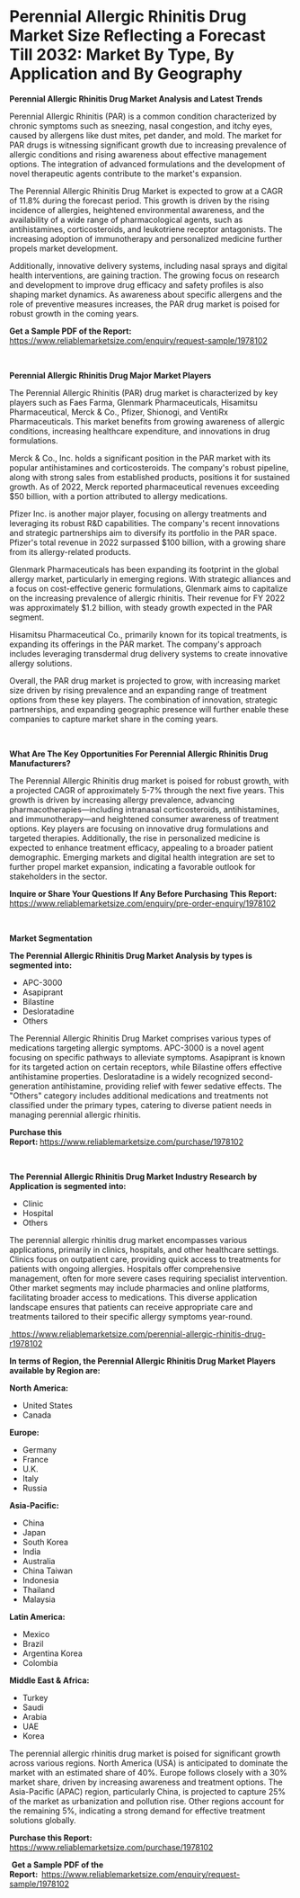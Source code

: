 <p><h1>Perennial Allergic Rhinitis Drug Market Size Reflecting a Forecast Till 2032: Market By Type, By Application and By Geography</h1></p><p><strong>Perennial Allergic Rhinitis Drug Market Analysis and Latest Trends</strong></p>
<p><p>Perennial Allergic Rhinitis (PAR) is a common condition characterized by chronic symptoms such as sneezing, nasal congestion, and itchy eyes, caused by allergens like dust mites, pet dander, and mold. The market for PAR drugs is witnessing significant growth due to increasing prevalence of allergic conditions and rising awareness about effective management options. The integration of advanced formulations and the development of novel therapeutic agents contribute to the market's expansion.</p><p>The Perennial Allergic Rhinitis Drug Market is expected to grow at a CAGR of 11.8% during the forecast period. This growth is driven by the rising incidence of allergies, heightened environmental awareness, and the availability of a wide range of pharmacological agents, such as antihistamines, corticosteroids, and leukotriene receptor antagonists. The increasing adoption of immunotherapy and personalized medicine further propels market development.</p><p>Additionally, innovative delivery systems, including nasal sprays and digital health interventions, are gaining traction. The growing focus on research and development to improve drug efficacy and safety profiles is also shaping market dynamics. As awareness about specific allergens and the role of preventive measures increases, the PAR drug market is poised for robust growth in the coming years.</p></p>
<p><strong>Get a Sample PDF of the Report:&nbsp;</strong> <a href="https://www.reliablemarketsize.com/enquiry/request-sample/1978102?utm_campaign=2478&utm_medium=2&utm_source=Github&utm_content=ia&utm_term=19042025&utm_id=perennial-allergic-rhinitis-drug">https://www.reliablemarketsize.com/enquiry/request-sample/1978102</a></p>
<p>&nbsp;</p>
<p><strong>Perennial Allergic Rhinitis Drug Major Market Players</strong></p>
<p><p>The Perennial Allergic Rhinitis (PAR) drug market is characterized by key players such as Faes Farma, Glenmark Pharmaceuticals, Hisamitsu Pharmaceutical, Merck & Co., Pfizer, Shionogi, and VentiRx Pharmaceuticals. This market benefits from growing awareness of allergic conditions, increasing healthcare expenditure, and innovations in drug formulations.</p><p>Merck & Co., Inc. holds a significant position in the PAR market with its popular antihistamines and corticosteroids. The company's robust pipeline, along with strong sales from established products, positions it for sustained growth. As of 2022, Merck reported pharmaceutical revenues exceeding $50 billion, with a portion attributed to allergy medications.</p><p>Pfizer Inc. is another major player, focusing on allergy treatments and leveraging its robust R&D capabilities. The company's recent innovations and strategic partnerships aim to diversify its portfolio in the PAR space. Pfizer's total revenue in 2022 surpassed $100 billion, with a growing share from its allergy-related products.</p><p>Glenmark Pharmaceuticals has been expanding its footprint in the global allergy market, particularly in emerging regions. With strategic alliances and a focus on cost-effective generic formulations, Glenmark aims to capitalize on the increasing prevalence of allergic rhinitis. Their revenue for FY 2022 was approximately $1.2 billion, with steady growth expected in the PAR segment.</p><p>Hisamitsu Pharmaceutical Co., primarily known for its topical treatments, is expanding its offerings in the PAR market. The company's approach includes leveraging transdermal drug delivery systems to create innovative allergy solutions. </p><p>Overall, the PAR drug market is projected to grow, with increasing market size driven by rising prevalence and an expanding range of treatment options from these key players. The combination of innovation, strategic partnerships, and expanding geographic presence will further enable these companies to capture market share in the coming years.</p></p>
<p>&nbsp;</p>
<p><strong>What Are The Key Opportunities For Perennial Allergic Rhinitis Drug Manufacturers?</strong></p>
<p><p>The Perennial Allergic Rhinitis drug market is poised for robust growth, with a projected CAGR of approximately 5-7% through the next five years. This growth is driven by increasing allergy prevalence, advancing pharmacotherapies—including intranasal corticosteroids, antihistamines, and immunotherapy—and heightened consumer awareness of treatment options. Key players are focusing on innovative drug formulations and targeted therapies. Additionally, the rise in personalized medicine is expected to enhance treatment efficacy, appealing to a broader patient demographic. Emerging markets and digital health integration are set to further propel market expansion, indicating a favorable outlook for stakeholders in the sector.</p></p>
<p><strong>Inquire or Share Your Questions If Any Before Purchasing This Report:</strong> <a href="https://www.reliablemarketsize.com/enquiry/pre-order-enquiry/1978102?utm_campaign=2478&utm_medium=2&utm_source=Github&utm_content=ia&utm_term=19042025&utm_id=perennial-allergic-rhinitis-drug">https://www.reliablemarketsize.com/enquiry/pre-order-enquiry/1978102</a></p>
<p>&nbsp;</p>
<p><strong>Market Segmentation</strong></p>
<p><strong>The Perennial Allergic Rhinitis Drug Market Analysis by types is segmented into:</strong></p>
<p><ul><li>APC-3000</li><li>Asapiprant</li><li>Bilastine</li><li>Desloratadine</li><li>Others</li></ul></p>
<p><p>The Perennial Allergic Rhinitis Drug Market comprises various types of medications targeting allergic symptoms. APC-3000 is a novel agent focusing on specific pathways to alleviate symptoms. Asapiprant is known for its targeted action on certain receptors, while Bilastine offers effective antihistamine properties. Desloratadine is a widely recognized second-generation antihistamine, providing relief with fewer sedative effects. The "Others" category includes additional medications and treatments not classified under the primary types, catering to diverse patient needs in managing perennial allergic rhinitis.</p></p>
<p><strong>Purchase this Report:&nbsp;</strong><a href="https://www.reliablemarketsize.com/purchase/1978102?utm_campaign=2478&utm_medium=2&utm_source=Github&utm_content=ia&utm_term=19042025&utm_id=perennial-allergic-rhinitis-drug">https://www.reliablemarketsize.com/purchase/1978102</a></p>
<p>&nbsp;</p>
<p><strong>The Perennial Allergic Rhinitis Drug Market Industry Research by Application is segmented into:</strong></p>
<p><ul><li>Clinic</li><li>Hospital</li><li>Others</li></ul></p>
<p><p>The perennial allergic rhinitis drug market encompasses various applications, primarily in clinics, hospitals, and other healthcare settings. Clinics focus on outpatient care, providing quick access to treatments for patients with ongoing allergies. Hospitals offer comprehensive management, often for more severe cases requiring specialist intervention. Other market segments may include pharmacies and online platforms, facilitating broader access to medications. This diverse application landscape ensures that patients can receive appropriate care and treatments tailored to their specific allergy symptoms year-round.</p></p>
<p><a href="https://www.reliablemarketsize.com/perennial-allergic-rhinitis-drug-r1978102?utm_campaign=2478&utm_medium=2&utm_source=Github&utm_content=ia&utm_term=19042025&utm_id=perennial-allergic-rhinitis-drug">&nbsp;https://www.reliablemarketsize.com/perennial-allergic-rhinitis-drug-r1978102</a></p>
<p><strong>In terms of Region, the Perennial Allergic Rhinitis Drug Market Players available by Region are:</strong></p>
<p>
    <p> <strong> North America: </strong>
        <ul>
            <li>United States</li>
            <li>Canada</li>
        </ul>
        </p> 
    <p> <strong> Europe: </strong>
        <ul>
            <li>Germany</li>
            <li>France</li>
            <li>U.K.</li>
            <li>Italy</li>
            <li>Russia</li>
        </ul>
        </p> 
    <p> <strong> Asia-Pacific: </strong>
        <ul>
            <li>China</li>
            <li>Japan</li>
            <li>South Korea</li>
            <li>India</li>
            <li>Australia</li>
            <li>China Taiwan</li>
            <li>Indonesia</li>
            <li>Thailand</li>
            <li>Malaysia</li>
        </ul>
        </p> 
    <p> <strong> Latin America: </strong>
        <ul>
            <li>Mexico</li>
            <li>Brazil</li>
            <li>Argentina Korea</li>
            <li>Colombia</li>
        </ul>
        </p> 
    <p> <strong> Middle East & Africa: </strong>
        <ul>
            <li>Turkey</li>
            <li>Saudi</li>
            <li>Arabia</li>
            <li>UAE</li>
            <li>Korea</li>
        </ul>
    </p>
    </p>
<p><p>The perennial allergic rhinitis drug market is poised for significant growth across various regions. North America (USA) is anticipated to dominate the market with an estimated share of 40%. Europe follows closely with a 30% market share, driven by increasing awareness and treatment options. The Asia-Pacific (APAC) region, particularly China, is projected to capture 25% of the market as urbanization and pollution rise. Other regions account for the remaining 5%, indicating a strong demand for effective treatment solutions globally.</p></p>
<p><strong>Purchase this Report: </strong><a href="https://www.reliablemarketsize.com/purchase/1978102?utm_campaign=2478&utm_medium=2&utm_source=Github&utm_content=ia&utm_term=19042025&utm_id=perennial-allergic-rhinitis-drug">https://www.reliablemarketsize.com/purchase/1978102</a></p>
<p>&nbsp;<strong>Get a Sample PDF of the Report:&nbsp;&nbsp;</strong><a href="https://www.reliablemarketsize.com/enquiry/request-sample/1978102?utm_campaign=2478&utm_medium=2&utm_source=Github&utm_content=ia&utm_term=19042025&utm_id=perennial-allergic-rhinitis-drug">https://www.reliablemarketsize.com/enquiry/request-sample/1978102</a></p>
<p><strong></strong></p>
<p><p></p><p></p><p></p></p>